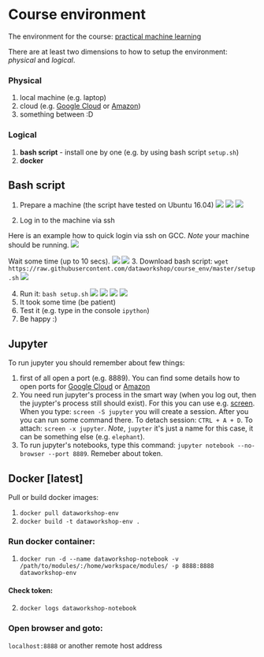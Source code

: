 # Course environment
The environment for the course: [practical machine learning](http://dataworkshop.eu)

There are at least two dimensions to how to setup the environment: *physical* and *logical*.


### Physical 
1. local machine (e.g. laptop)
2. cloud (e.g. [Google Cloud](https://github.com/dataworkshop/gcloud_setup) or [Amazon](https://github.com/dataworkshop/amazon_setup))
3. something between :D

### Logical
1. **bash script** - install one by one (e.g. by using bash script `setup.sh`)
2. **docker** 

## Bash script
1. Prepare a machine (the script have tested on Ubuntu 16.04)
![](images/inst1.png)
![](images/inst2.png)
![](images/inst3.png)

2. Log in to the machine via ssh

Here is an example how to quick login via ssh on GCC.
*Note* your machine should be running.
![](images/ssh1.png)

Wait some time (up to 10 secs).
![](images/ssh2.png)
![](images/ssh3.png)
3. Download bash script: `wget https://raw.githubusercontent.com/dataworkshop/course_env/master/setup.sh`
![](images/setup1.png)

4. Run it: `bash setup.sh`
![](images/setup2.png)
![](images/setup3.png)
![](images/setup4.png)
![](images/setup5.png)
5. It took some time (be patient)
6. Test it (e.g. type in the console `ipython`)
7. Be happy :)

## Jupyter
To run jupyter you should remember about few things:
1. first of all open a port (e.g. 8889). You can find some details how to open ports for [Google Cloud](https://github.com/dataworkshop/gcloud_setup) or [Amazon](https://github.com/dataworkshop/amazon_setup)
2. You need run jupyter's process in the smart way (when you log out, then the juypter's process still should exist). For this you can use e.g. [screen](https://kb.iu.edu/d/acuy). When you type: `screen -S jupyter` you will create a session. After you you can run some command there. To detach session: `CTRL + A + D`. To attach: `screen -x jupyter`. *Note*, `jupyter` it's just a name for this case, it can be something else (e.g. `elephant`).
3. To run jupyter's notebooks, type this command: `jupyter notebook --no-browser --port 8889`. Remeber about token.


## Docker [latest]

Pull or build docker images:
1. `docker pull dataworkshop-env`
2. `docker build -t dataworkshop-env .`

### Run docker container:
1. `docker run -d --name dataworkshop-notebook -v /path/to/modules/:/home/workspace/modules/ -p 8888:8888 dataworkshop-env`

#### Check token:
2. `docker logs dataworkshop-notebook`

### Open browser and goto:
`localhost:8888` or another remote host address
